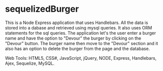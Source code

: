 # sequelizedBurger

This is a Node Express application that uses Handlebars. All the data is stored into a dabase and retrieved using mysql queries. It also uses ORM statements for the sql queries. The application let's the user enter a burger name and have the option to "Devour" the burger by clicking on the "Devour" button. The burger name then move to the "Devour" section and it also has an option to delete the burger from the page and the database.

Web Tools: HTML5, CSS#, JavaScript, jQuery, NODE, Express, Handlebars, Ajex, Sequelize, MySQL.
